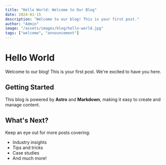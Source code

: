 ```yaml
---
title: "Hello World: Welcome to Our Blog"
date: 2024-01-15
description: "Welcome to our blog! This is your first post."
author: "Admin"
image: "/assets/images/blog/hello-world.jpg"
tags: ["welcome", "announcement"]
---
```


# Hello World

Welcome to our blog! This is your first post. We're excited to have you here.

## Getting Started

This blog is powered by **Astro** and **Markdown**, making it easy to create and manage content.

## What's Next?

Keep an eye out for more posts covering:

- Industry insights
- Tips and tricks
- Case studies
- And much more!

